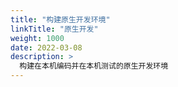 ```yaml
---
title: "构建原生开发环境"
linkTitle: "原生开发"
weight: 1000
date: 2022-03-08
description: >
  构建在本机编码并在本机测试的原生开发环境
---
```



